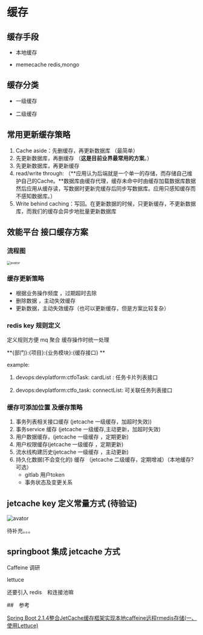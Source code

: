 # 缓存

## 缓存手段

* 本地缓存 

* memecache  redis,mongo

## 缓存分类

* 一级缓存

* 二级缓存

## 常用更新缓存策略

1. Cache aside：先删缓存，再更新数据库  （最简单）
2. 先更新数据库，再删缓存 （**这是目前业界最常用的方案**。）
3. 先更新数据库，再更新缓存 
4. read/write through: （**应用认为后端就是一个单一的存储，而存储自己维护自己的Cache。**数据库由缓存代理，缓存未命中时由缓存加载数据库数据然后应用从缓存读，写数据时更新完缓存后同步写数据库。应用只感知缓存而不感知数据库。）
5. Write behind caching：写回。在更新数据的时候，只更新缓存，不更新数据库，而我们的缓存会异步地批量更新数据库



## 效能平台 接口缓存方案

 ### 流程图



<img src="D:\workspace\0zmkWorkSpace\javaWorkspace\myGitWorkspace\java-learn-dictionary\markdown\ImgSource\redis_policy.png" alt="avator" style="zoom:60%;" />

### 缓存更新策略

* 根据业务操作频度 ，过期超时去除
* 删除数据 ，主动失效缓存
* 更新数据，主动失效缓存（也可以更新缓存，但是方案比较复杂）



### redis key 规则定义

定义规则方便  mq 聚合 缓存操作时统一处理

**{部门}:{项目}:{业务模块}:{缓存接口}  **

example: 

1. devops:devplatform:ctfoTask: cardList : 任务卡片列表接口​ 

2. devops:devplatform:ctfo_task: connectList: 可关联任务列表接口

   
### 缓存可添加位置 及缓存策略

1. 事务列表相关接口缓存  (jetcache 一级缓存，加超时失效))
2. 事务service 缓存 (jetcache 一级缓存,主动更新，加超时失效)
3. 用户数据缓存，(jetcache 一级缓存 ，定期更新)
4. 用户权限缓存(jetcache 一级缓存 ，定期更新)
5. 流水线构建历史(jetcache 一级缓存 ，主动更新)
6. 持久化数据(不会变化的) 缓存 （jetcache 二级缓存，定期增减）（本地缓存?可选）
   * gitlab 用户token 
   * 事务状态及变更关系





## jetcache key 定义常量方式 (待验证)

![avator](D:\workspace\0zmkWorkSpace\javaWorkspace\myGitWorkspace\java-learn-dictionary\markdown\ImgSource\jetcache_1.png)

待补充。。。

## springboot 集成 jetcache 方式

Caffeine 调研

lettuce

还要引入 redis　和连接池嘛



##　参考

[Spring Boot 2.1.4整合JetCache缓存框架实现本地caffeine远程rmedis存储(一、使用Lettuce)](https://blog.csdn.net/ankeway/article/details/89711228)

